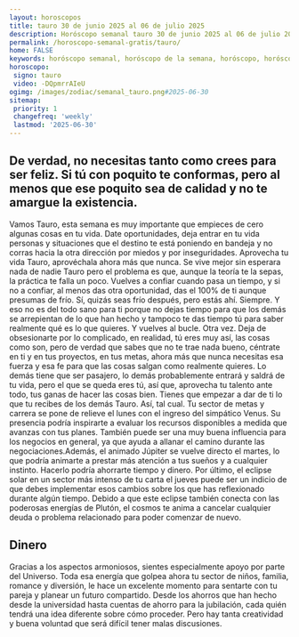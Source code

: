 ```yaml
---
layout: horoscopos
title: tauro 30 de junio 2025 al 06 de julio 2025 
description: Horóscopo semanal tauro 30 de junio 2025 al 06 de julio 2025. De verdad, no necesitas tanto como crees para ser feliz. Si tú con poquito te conformas, pero al menos que ese poquito sea de calidad y no te amargue la existencia.
permalink: /horoscopo-semanal-gratis/tauro/
home: FALSE
keywords: horóscopo semanal, horóscopo de la semana, horóscopo, horóscopo gratis,horóscopos, horóscopo esperanza gracia, horoscopos tauro la semana, horóscopos gratis, Tarot, Astrologia, Zodíaco, tauro, horoscopo gratis, semanal
horoscopo:
 signo: tauro
 video: -DQpmrrAIeU
ogimg: /images/zodiac/semanal_tauro.png#2025-06-30
sitemap:
 priority: 1
 changefreq: 'weekly'
 lastmod: '2025-06-30'
---
```




## De verdad, no necesitas tanto como crees para ser feliz. Si tú con poquito te conformas, pero al menos que ese poquito sea de calidad y no te amargue la existencia.

Vamos Tauro, esta semana es muy importante que empieces de cero algunas cosas en tu vida. Date oportunidades, deja entrar en tu vida personas y situaciones que el destino te está poniendo en bandeja y no corras hacia la otra dirección por miedos y por inseguridades. Aprovecha tu vida Tauro, aprovéchala ahora más que nunca. Se vive mejor sin esperara nada de nadie Tauro pero el problema es que, aunque la teoría te la sepas, la práctica te falla un poco. Vuelves a confiar cuando pasa un tiempo, y si no a confiar, al menos das otra oportunidad, das el 100% de ti aunque presumas de frío. Sí, quizás seas frío después, pero estás ahí. Siempre. Y eso no es del todo sano para ti porque no dejas tiempo para que los demás se arrepientan de lo que han hecho y tampoco te das tiempo tú para saber realmente qué es lo que quieres. Y vuelves al bucle. Otra vez. Deja de obsesionarte por lo complicado, en realidad, tú eres muy así, las cosas como son, pero de verdad que sabes que no te trae nada bueno, céntrate en ti y en tus proyectos, en tus metas, ahora más que nunca necesitas esa fuerza y esa fe para que las cosas salgan como realmente quieres. Lo demás tiene que ser pasajero, lo demás probablemente entrará y saldrá de tu vida, pero el que se queda eres tú, así que, aprovecha tu talento ante todo, tus ganas de hacer las cosas bien. Tienes que empezar a dar de ti lo que tu recibes de los demás Tauro. Así, tal cual.
Tu sector de metas y carrera se pone de relieve el lunes con el ingreso del simpático Venus. Su presencia podría inspirarte a evaluar los recursos disponibles a medida que avanzas con tus planes. También puede ser una muy buena influencia para los negocios en general, ya que ayuda a allanar el camino durante las negociaciones.Además, el animado Júpiter se vuelve directo el martes, lo que podría animarte a prestar más atención a tus sueños y a cualquier instinto. Hacerlo podría ahorrarte tiempo y dinero. 
Por último, el eclipse solar en un sector más intenso de tu carta el jueves puede ser un indicio de que debes implementar esos cambios sobre los que has reflexionado durante algún tiempo. Debido a que este eclipse también conecta con las poderosas energías de Plutón, el cosmos te anima a cancelar cualquier deuda o problema relacionado para poder comenzar de nuevo.

## Dinero

Gracias a los aspectos armoniosos, sientes especialmente apoyo por parte del Universo. Toda esa energía que golpea ahora tu sector de niños, familia, romance y diversión, le hace un excelente momento para sentarte con tu pareja y planear un futuro compartido. Desde los ahorros que han hecho desde la universidad hasta cuentas de ahorro para la jubilación, cada quién tendrá una idea diferente sobre cómo proceder. Pero hay tanta creatividad y buena voluntad que será difícil tener malas discusiones.